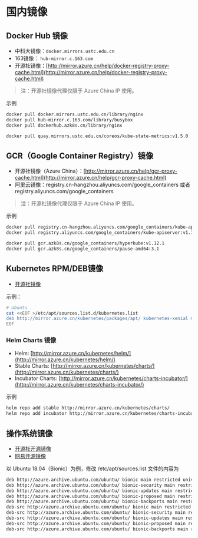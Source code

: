 # 国内镜像

## Docker Hub 镜像

* 中科大镜像：`docker.mirrors.ustc.edu.cn`
* 163镜像： `hub-mirror.c.163.com`
* 开源社镜像：[http://mirror.azure.cn/help/docker-registry-proxy-cache.html](http://mirror.azure.cn/help/docker-registry-proxy-cache.html)

> 注：开源社镜像代理仅限于 Azure China IP 使用。

示例

```bash
docker pull docker.mirrors.ustc.edu.cn/library/nginx
docker pull hub-mirror.c.163.com/library/busybox
docker pull dockerhub.azk8s.cn/library/nginx

docker pull quay.mirrors.ustc.edu.cn/coreos/kube-state-metrics:v1.5.0
```

## GCR（Google Container Registry）镜像

* 开源社镜像（Azure China）：[http://mirror.azure.cn/help/gcr-proxy-cache.html](http://mirror.azure.cn/help/gcr-proxy-cache.html)
* 阿里云镜像：registry.cn-hangzhou.aliyuncs.com/google\_containers 或者 registry.aliyuncs.com/google\_containers

> 注：开源社镜像代理仅限于 Azure China IP 使用。

示例

```bash
docker pull registry.cn-hangzhou.aliyuncs.com/google_containers/kube-apiserver:v1.18.0
docker pull registry.aliyuncs.com/google_containers/kube-apiserver:v1.18.0

docker pull gcr.azk8s.cn/google_containers/hyperkube:v1.12.1
docker pull gcr.azk8s.cn/google_containers/pause-amd64:3.1
```

## Kubernetes RPM/DEB镜像

* [开源社镜像](http://mirror.azure.cn/kubernetes/packages/)

示例：

```bash
# Ubuntu
cat <<EOF >/etc/apt/sources.list.d/kubernetes.list
deb http://mirror.azure.cn/kubernetes/packages/apt/ kubernetes-xenial main
EOF
```

### Helm Charts 镜像

* Helm: [http://mirror.azure.cn/kubernetes/helm/](http://mirror.azure.cn/kubernetes/helm/)
* Stable Charts: [http://mirror.azure.cn/kubernetes/charts/](http://mirror.azure.cn/kubernetes/charts/)
* Incubator Charts: [http://mirror.azure.cn/kubernetes/charts-incubator/](http://mirror.azure.cn/kubernetes/charts-incubator/)

示例

```bash
helm repo add stable http://mirror.azure.cn/kubernetes/charts/
helm repo add incubator http://mirror.azure.cn/kubernetes/charts-incubator/
```

## 操作系统镜像

* [开源社开源镜像](http://mirror.azure.cn/)
* [网易开源镜像](https://mirrors.163.com/)

以 Ubuntu 18.04（Bionic）为例，修改 /etc/apt/sources.list 文件的内容为

```bash
deb http://azure.archive.ubuntu.com/ubuntu/ bionic main restricted universe multiverse
deb http://azure.archive.ubuntu.com/ubuntu/ bionic-security main restricted universe multiverse
deb http://azure.archive.ubuntu.com/ubuntu/ bionic-updates main restricted universe multiverse
deb http://azure.archive.ubuntu.com/ubuntu/ bionic-proposed main restricted universe multiverse
deb http://azure.archive.ubuntu.com/ubuntu/ bionic-backports main restricted universe multiverse
deb-src http://azure.archive.ubuntu.com/ubuntu/ bionic main restricted universe multiverse
deb-src http://azure.archive.ubuntu.com/ubuntu/ bionic-security main restricted universe multiverse
deb-src http://azure.archive.ubuntu.com/ubuntu/ bionic-updates main restricted universe multiverse
deb-src http://azure.archive.ubuntu.com/ubuntu/ bionic-proposed main restricted universe multiverse
deb-src http://azure.archive.ubuntu.com/ubuntu/ bionic-backports main restricted universe multiverse
```

